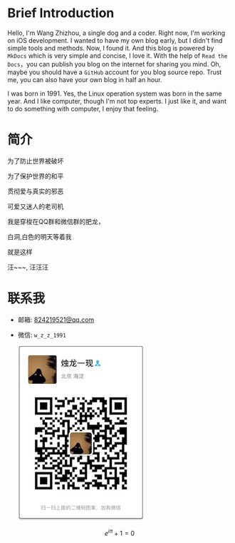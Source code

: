# Brief Introduction 

Hello, I'm Wang Zhizhou, a single dog and a coder. Right now, I'm working on iOS development. I wanted to have my own blog early, but I didn't find simple tools and methods. Now, I found it. And this blog is powered by `MkDocs` which is very simple and concise, I love it. With the help of `Read the Docs`，you can publish you blog on the internet for sharing you mind. Oh, maybe you should have a `GitHub` account for you blog source repo. Trust me, you can also have your own blog in half an hour.


 I was born in 1991. Yes, the Linux operation system was born in the same year. And I like computer, though I'm not top experts. I just like it, and want to do something with computer, I enjoy that feeling.
 
# 简介

为了防止世界被破坏 

为了保护世界的和平 

贯彻爱与真实的邪恶 

可爱又迷人的老司机

我是穿梭在QQ群和微信群的肥龙，

白洞,白色的明天等着我

就是这样

汪~~~, 汪汪汪

# 联系我

- 邮箱: <824219521@qq.com>
- 微信: `w_z_z_1991`

	![wechat](/assets/pictures/wechat.jpg)


$$e^{i\pi}+1=0$$